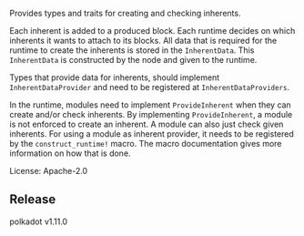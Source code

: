 Provides types and traits for creating and checking inherents.

Each inherent is added to a produced block. Each runtime decides on which inherents it
wants to attach to its blocks. All data that is required for the runtime to create the inherents
is stored in the `InherentData`. This `InherentData` is constructed by the node and given to
the runtime.

Types that provide data for inherents, should implement `InherentDataProvider` and need to be
registered at `InherentDataProviders`.

In the runtime, modules need to implement `ProvideInherent` when they can create and/or check
inherents. By implementing `ProvideInherent`, a module is not enforced to create an inherent.
A module can also just check given inherents. For using a module as inherent provider, it needs
to be registered by the `construct_runtime!` macro. The macro documentation gives more
information on how that is done.

License: Apache-2.0


## Release

polkadot v1.11.0
